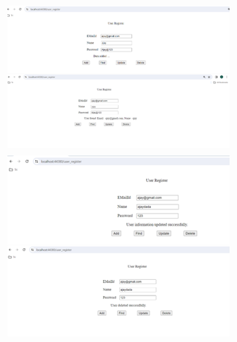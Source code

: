 ![Add User](https://raw.githubusercontent.com/abhijit737/CRUD_asp.net_SP/main/images_CRUD_SP/add_user2.png)
![User Find Screenshot](https://raw.githubusercontent.com/abhijit737/CRUD_asp.net_SP/main/images_CRUD_SP/User_Find.png)

![Update user](https://raw.githubusercontent.com/abhijit737/CRUD_asp.net_SP/main/images_CRUD_SP/User_updated.png)
![Delete User](https://raw.githubusercontent.com/abhijit737/CRUD_asp.net_SP/main/images_CRUD_SP/User_deleted.png)


